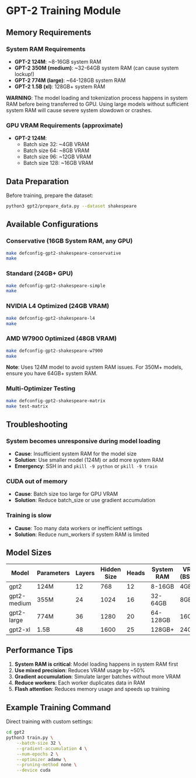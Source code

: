 # GPT-2 Training Module

## Memory Requirements

### System RAM Requirements
- **GPT-2 124M**: ~8-16GB system RAM
- **GPT-2 350M (medium)**: ~32-64GB system RAM (can cause system lockup!)
- **GPT-2 774M (large)**: ~64-128GB system RAM
- **GPT-2 1.5B (xl)**: 128GB+ system RAM

**WARNING**: The model loading and tokenization process happens in system RAM before being transferred to GPU. Using large models without sufficient system RAM will cause severe system slowdown or crashes.

### GPU VRAM Requirements (approximate)
- **GPT-2 124M**:
  - Batch size 32: ~4GB VRAM
  - Batch size 64: ~8GB VRAM
  - Batch size 96: ~12GB VRAM
  - Batch size 128: ~16GB VRAM

## Data Preparation

Before training, prepare the dataset:
```bash
python3 gpt2/prepare_data.py --dataset shakespeare
```

## Available Configurations

### Conservative (16GB System RAM, any GPU)
```bash
make defconfig-gpt2-shakespeare-conservative
make
```

### Standard (24GB+ GPU)
```bash
make defconfig-gpt2-shakespeare-simple
make
```

### NVIDIA L4 Optimized (24GB VRAM)
```bash
make defconfig-gpt2-shakespeare-l4
make
```

### AMD W7900 Optimized (48GB VRAM)
```bash
make defconfig-gpt2-shakespeare-w7900
make
```
**Note**: Uses 124M model to avoid system RAM issues. For 350M+ models, ensure you have 64GB+ system RAM.

### Multi-Optimizer Testing
```bash
make defconfig-gpt2-shakespeare-matrix
make test-matrix
```

## Troubleshooting

### System becomes unresponsive during model loading
- **Cause**: Insufficient system RAM for the model size
- **Solution**: Use smaller model (124M) or add more system RAM
- **Emergency**: SSH in and `pkill -9 python` or `pkill -9 train`

### CUDA out of memory
- **Cause**: Batch size too large for GPU VRAM
- **Solution**: Reduce batch_size or use gradient accumulation

### Training is slow
- **Cause**: Too many data workers or inefficient settings
- **Solution**: Reduce num_workers if system RAM is limited

## Model Sizes

| Model | Parameters | Layers | Hidden Size | Heads | System RAM | VRAM (BS=32) |
|-------|------------|--------|-------------|-------|------------|--------------|
| gpt2 | 124M | 12 | 768 | 12 | 8-16GB | 4GB |
| gpt2-medium | 355M | 24 | 1024 | 16 | 32-64GB | 8GB |
| gpt2-large | 774M | 36 | 1280 | 20 | 64-128GB | 16GB |
| gpt2-xl | 1.5B | 48 | 1600 | 25 | 128GB+ | 24GB |

## Performance Tips

1. **System RAM is critical**: Model loading happens in system RAM first
2. **Use mixed precision**: Reduces VRAM usage by ~50%
3. **Gradient accumulation**: Simulate larger batches without more VRAM
4. **Reduce workers**: Each worker duplicates data in RAM
5. **Flash attention**: Reduces memory usage and speeds up training

## Example Training Command

Direct training with custom settings:
```bash
cd gpt2
python3 train.py \
    --batch-size 32 \
    --gradient-accumulation 4 \
    --num-epochs 2 \
    --optimizer adamw \
    --pruning-method none \
    --device cuda
```
